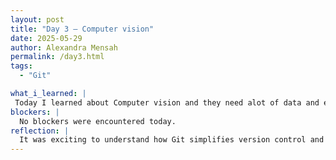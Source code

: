 ```yaml
---
layout: post
title: "Day 3 – Computer vision"
date: 2025-05-29
author: Alexandra Mensah
permalink: /day3.html
tags: 
  - "Git"

what_i_learned: |
 Today I learned about Computer vision and they need alot of data and examples to have accurate understand of what they are viewing. I also learned a image classification model using teachable machine. I entered the Python 101 breakout room and learned how Python can convert between int and floats automatically. I learned Type casting which means you convert one datatype to another datatype.
blockers: |
  No blockers were encountered today.
reflection: |
  It was exciting to understand how Git simplifies version control and collaboration!  It was nice learning a image classification model using teachable machine. 
--- 
```



